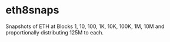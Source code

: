 # eth8snaps
Snapshots of ETH at Blocks 1, 10, 100, 1K, 10K, 100K, 1M, 10M and proportionally distributing 125M to each.
